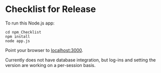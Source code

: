 # Checklist for Release #

To run this Node.js app:

    cd npm_Checklist
    npm install
    node app.js

Point your browser to [localhost:3000](http://localhost:3000).

Currently does not have database integration, but log-ins and setting the version are working on a per-session basis.
